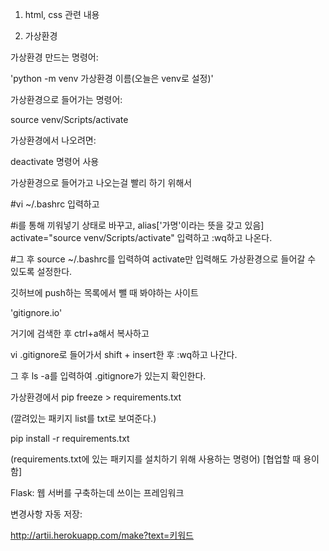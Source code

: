 1) html, css 관련 내용



2) 가상환경

가상환경 만드는 명령어:

'python -m venv 가상환경 이름(오늘은 venv로 설정)'



가상환경으로 들어가는 명령어:

source venv/Scripts/activate



가상환경에서 나오려면:

deactivate 명령어 사용



가상환경으로 들어가고 나오는걸 빨리 하기 위해서

#vi ~/.bashrc 입력하고

#i를 통해 끼워넣기 상태로 바꾸고, alias['가명'이라는 뜻을 갖고 있음] activate="source venv/Scripts/activate" 입력하고 :wq하고 나온다.

#그 후 source ~/.bashrc를 입력하여 activate만 입력해도 가상환경으로 들어갈 수 있도록 설정한다.



깃허브에 push하는 목록에서 뺄 때 봐야하는 사이트

'gitignore.io'



거기에 검색한 후 ctrl+a해서 복사하고

vi .gitignore로 들어가서 shift + insert한 후 :wq하고 나간다.

그 후 ls -a를 입력하여 .gitignore가 있는지 확인한다.



가상환경에서 pip freeze > requirements.txt

(깔려있는 패키지 list를 txt로 보여준다.)



pip install -r requirements.txt

(requirements.txt에 있는 패키지를 설치하기 위해 사용하는 명령어) [협업할 때 용이함]



Flask: 웹 서버를 구축하는데 쓰이는 프레임워크

변경사항 자동 저장: 





http://artii.herokuapp.com/make?text=키워드




